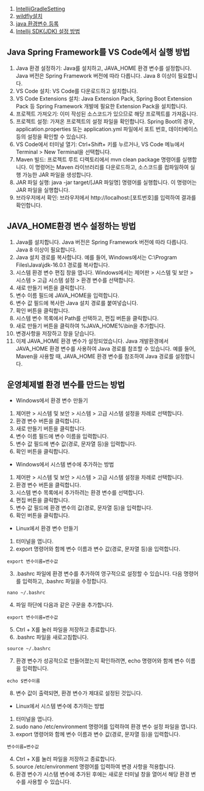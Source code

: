 1. [IntellijGradleSetting](https://lifere.tistory.com/entry/Intellij-%EC%9D%B8%ED%85%94%EB%A6%AC%EC%A0%9C%EC%9D%B4-Refresh-Gradle-Dependencies)
2. [wildfly설치](https://m.blog.naver.com/PostView.naver?isHttpsRedirect=true&blogId=yyj9301&logNo=221159017119)
3. [java 환경변수 등록](https://whitepaek.tistory.com/28)
4. [Intellij SDK(JDK) 설정 방법](https://atoz-develop.tistory.com/entry/IntelliJ-SDK-JDK-%EC%84%A4%EC%A0%95-%EB%B0%A9%EB%B2%95-cannot-start-compiler-the-sdk-is-not-specified)


## Java Spring Framework를 VS Code에서 실행 방법

1. Java 환경 설정하기: Java를 설치하고, JAVA_HOME 환경 변수를 설정합니다. Java 버전은 Spring Framework 버전에 따라 다릅니다. Java 8 이상이 필요합니다.
2. VS Code 설치: VS Code를 다운로드하고 설치합니다.
3. VS Code Extensions 설치: Java Extension Pack, Spring Boot Extension Pack 등 Spring Framework 개발에 필요한 Extension Pack을 설치합니다.
4. 프로젝트 가져오기: 이미 작성된 소스코드가 있으므로 해당 프로젝트를 가져옵니다.
5. 프로젝트 설정: 가져온 프로젝트의 설정 파일을 확인합니다. Spring Boot의 경우, application.properties 또는 application.yml 파일에서 포트 번호, 데이터베이스 등의 설정을 확인할 수 있습니다.
6. VS Code에서 터미널 열기: Ctrl+Shift+ 키를 누르거나, VS Code 메뉴에서 Terminal > New Terminal을 선택합니다.
7. Maven 빌드: 프로젝트 루트 디렉토리에서 mvn clean package 명령어를 실행합니다. 이 명령어는 Maven 라이브러리를 다운로드하고, 소스코드를 컴파일하여 실행 가능한 JAR 파일을 생성합니다.
8. JAR 파일 실행: java -jar target/[JAR 파일명] 명령어를 실행합니다. 이 명령어는 JAR 파일을 실행합니다.
9. 브라우저에서 확인: 브라우저에서 http://localhost:[포트번호]를 입력하여 결과를 확인합니다.

## JAVA_HOME환경 변수 설정하는 방법

1. Java를 설치합니다. Java 버전은 Spring Framework 버전에 따라 다릅니다. Java 8 이상이 필요합니다.
2. Java 설치 경로를 복사합니다. 예를 들어, Windows에서는 C:\Program Files\Java\jdk-16.0.1 경로를 복사합니다.
3. 시스템 환경 변수 편집 창을 엽니다. Windows에서는 제어판 > 시스템 및 보안 > 시스템 > 고급 시스템 설정 > 환경 변수를 선택합니다.
4. 새로 만들기 버튼을 클릭합니다.
5. 변수 이름 필드에 JAVA_HOME을 입력합니다.
6. 변수 값 필드에 복사한 Java 설치 경로를 붙여넣습니다.
7. 확인 버튼을 클릭합니다.
8. 시스템 변수 목록에서 Path를 선택하고, 편집 버튼을 클릭합니다.
9. 새로 만들기 버튼을 클릭하여 %JAVA_HOME%\bin을 추가합니다.
10. 변경사항을 저장하고 창을 닫습니다.
11. 이제 JAVA_HOME 환경 변수가 설정되었습니다. Java 개발환경에서 JAVA_HOME 환경 변수를 사용하여 Java 경로를 참조할 수 있습니다. 예를 들어, Maven을 사용할 때, JAVA_HOME 환경 변수를 참조하여 Java 경로를 설정합니다.

## 운영체제별 환경 변수를 만드는 방법
- Windows에서 환경 변수 만들기
1. 제어판 > 시스템 및 보안 > 시스템 > 고급 시스템 설정을 차례로 선택합니다.
2. 환경 변수 버튼을 클릭합니다.
3. 새로 만들기 버튼을 클릭합니다.
4. 변수 이름 필드에 변수 이름을 입력합니다.
5. 변수 값 필드에 변수 값(경로, 문자열 등)을 입력합니다.
6. 확인 버튼을 클릭합니다.

- Windows에서 시스템 변수에 추가하는 방법
1. 제어판 > 시스템 및 보안 > 시스템 > 고급 시스템 설정을 차례로 선택합니다.
2. 환경 변수 버튼을 클릭합니다.
3. 시스템 변수 목록에서 추가하려는 환경 변수를 선택합니다.
4. 편집 버튼을 클릭합니다.
5. 변수 값 필드에 환경 변수의 값(경로, 문자열 등)을 입력합니다.
6. 확인 버튼을 클릭합니다.

- Linux에서 환경 변수 만들기
1. 터미널을 엽니다.
2. export 명령어와 함께 변수 이름과 변수 값(경로, 문자열 등)을 입력합니다.
```
export 변수이름=변수값
```
3. .bashrc 파일에 환경 변수를 추가하여 영구적으로 설정할 수 있습니다. 다음 명령어를 입력하고, .bashrc 파일을 수정합니다.
```
nano ~/.bashrc
```
4. 파일 하단에 다음과 같은 구문을 추가합니다.
```
export 변수이름=변수값
```
5. Ctrl + X를 눌러 파일을 저장하고 종료합니다.
6. .bashrc 파일을 새로고침합니다.
```
source ~/.bashrc
```
7. 환경 변수가 성공적으로 만들어졌는지 확인하려면, echo 명령어와 함께 변수 이름을 입력합니다.
```
echo $변수이름
```
8. 변수 값이 출력되면, 환경 변수가 제대로 설정된 것입니다.

- Linux에서 시스템 변수에 추가하는 방법
1. 터미널을 엽니다.
2. sudo nano /etc/environment 명령어를 입력하여 환경 변수 설정 파일을 엽니다.
3. export 명령어와 함께 변수 이름과 변수 값(경로, 문자열 등)을 입력합니다.
```
변수이름=변수값
```
4. Ctrl + X를 눌러 파일을 저장하고 종료합니다.
5. source /etc/environment 명령어를 입력하여 변경 사항을 적용합니다.
6. 환경 변수가 시스템 변수에 추가된 후에는 새로운 터미널 창을 열어서 해당 환경 변수를 사용할 수 있습니다.
